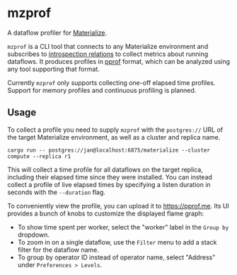 # mzprof

A dataflow profiler for [Materialize](https://github.com/MaterializeInc/materialize).

`mzprof` is a CLI tool that connects to any Materialize environment and subscribes to [introspection relations](https://materialize.com/docs/sql/system-catalog/mz_introspection) to collect metrics about running dataflows.
It produces profiles in [pprof](https://github.com/google/pprof) format, which can be analyzed using any tool supporting that format.

Currently `mzprof` only supports collecting one-off elapsed time profiles.
Support for memory profiles and continuous profiling is planned.

## Usage

To collect a profile you need to supply `mzprof` with the `postgres://` URL of the target Materialize environment, as well as a cluster and replica name.

```
cargo run -- postgres://jan@localhost:6875/materialize --cluster compute --replica r1
```

This will collect a time profile for all dataflows on the target replica, including their elapsed time since they were installed.
You can instead collect a profile of live elapsed times by specifying a listen duration in seconds with the `--duration` flag.

To conveniently view the profile, you can upload it to https://pprof.me.
Its UI provides a bunch of knobs to customize the displayed flame graph:

* To show time spent per worker, select the "worker" label in the `Group by` dropdown.
* To zoom in on a single dataflow, use the `Filter` menu to add a stack filter for the dataflow name.
* To group by operator ID instead of operator name, select "Address" under `Preferences > Levels`.

